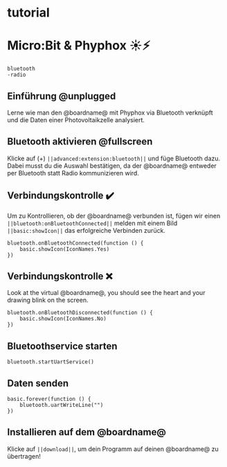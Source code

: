 # tutorial
# Micro:Bit & Phyphox ☀️⚡
```package
bluetooth
-radio
```
## Einführung @unplugged

Lerne wie man den @boardname@ mit Phyphox via Bluetooth verknüpft und die Daten einer Photovoltaikzelle analysiert.

## Bluetooth aktivieren @fullscreen

Klicke auf (+)  ``||advanced:extension:bluetooth||`` und füge Bluetooth dazu. Dabei musst du die Auswahl bestätigen, da der @boardname@ entweder per 
Bluetooth statt Radio kommunizieren wird. 

## Verbindungskontrolle  ✔️

Um zu Kontrollieren, ob der @boardname@ verbunden ist, fügen wir einen ``||bluetooth:onBluetoothConnected||``
melden mit einem Bild ``||basic:showIcon||`` das erfolgreiche Verbinden zurück.

```blocks
bluetooth.onBluetoothConnected(function () {
    basic.showIcon(IconNames.Yes)
})
```

## Verbindungskontrolle  ❌

Look at the virtual @boardname@, you should see the heart and your drawing blink on the screen.
```blocks
bluetooth.onBluetoothDisconnected(function () {
    basic.showIcon(IconNames.No)
})
```
## Bluetoothservice starten

```blocks
bluetooth.startUartService()
```
## Daten senden 

```blocks
basic.forever(function () {
    bluetooth.uartWriteLine("")
})
```

## Installieren auf dem @boardname@

Klicke auf ``||download||``, um dein Programm auf deinen @boardname@ zu übertragen!